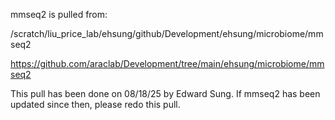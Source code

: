 mmseq2 is pulled from:

/scratch/liu_price_lab/ehsung/github/Development/ehsung/microbiome/mmseq2

https://github.com/araclab/Development/tree/main/ehsung/microbiome/mmseq2

This pull has been done on 08/18/25 by Edward Sung.
If mmseq2 has been updated since then, please redo this pull.
